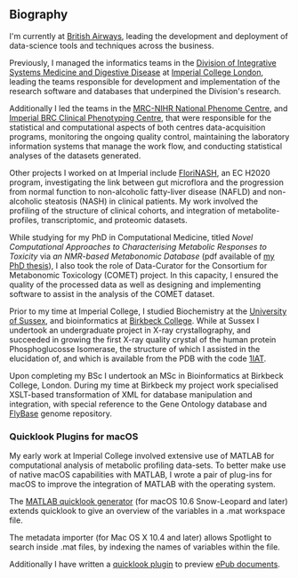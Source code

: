 ## Biography

I'm currently at [British Airways](https://ba.com), leading the development and deployment of data-science tools and techniques across the business.

Previously, I managed the informatics teams in the [Division of Integrative Systems Medicine and Digestive Disease](https://www.imperial.ac.uk/department-surgery-cancer/research/integrative_systems_medicine/) at [Imperial College London](https://imperial.ic.ac.uk), leading the teams responsible for development and implementation of the research software and databases that underpined the Division's research.

Additionally I led the teams in the [MRC-NIHR National Phenome Centre](https://phenomecentre.org), and [Imperial BRC Clinical Phenotyping Centre](https://www.imperial.ac.uk/clinical-phenotyping-centre), that were responsible for the statistical and computational aspects of both centres data-acquisition programs, monitoring the ongoing quality control, maintaining the laboratory information systems that manage the work flow, and conducting statistical analyses of the datasets generated.

Other projects I worked on at Imperial include [FloriNASH](https://cordis.europa.eu/project/rcn/93672_en.html), an EC H2020 program, investigating the link between gut microflora and the progression from normal function to non-alcoholic fatty-liver disease (NAFLD) and non-alcoholic steatosis (NASH) in clinical patients. My work involved the profiling of the structure of clinical cohorts, and integration of metabolite-profiles, transcriptomic, and proteomic datasets.

While studying for my PhD in Computational Medicine, titled _Novel Computational Approaches to Characterising Metabolic Responses to Toxicity_ via _an NMR-based Metabonomic Database_ (pdf available of [my PhD thesis](assets/JTMPearce_Thesis.pdf)), I also took the role of Data-Curator for the Consortium for Metabonomic Toxicology (COMET) project. In this capacity, I ensured the quality of the processed data as well as designing and implementing software to assist in the analysis of the COMET dataset.

Prior to my time at Imperial College, I studied Biochemistry at the [University of Sussex](https://www.sussex.ac.uk), and bioinformatics at [Birkbeck College](http://www.bbk.ac.uk). While at Sussex I undertook an undergraduate project in X-ray crystallography, and succeeded in growing the first X-ray quality crystal of the human protein Phosphoglucosse Isomerase, the structure of which I assisted in the elucidation of, and which is available from the PDB with the code [1IAT](https://www.rcsb.org/structure/1iat).

Upon completing my BSc I undertook an MSc in Bioinformatics at Birkbeck College, London. During my time at Birkbeck my project work specialised XSLT-based transformation of XML for database manipulation and integration, with special reference to the Gene Ontology database and [FlyBase](http://flybase.org) genome repository.

### Quicklook Plugins for macOS
My early work at Imperial College involved extensive use of MATLAB for computational analysis of metabolic profiling data-sets. To better make use of native macOS capabilities with MATLAB, I wrote a pair of plug-ins for macOS to improve the integration of MATLAB with the operating system.

The [MATLAB quicklook generator](https://github.com/jaketmp/matlab-quicklook) (for macOS 10.6 Snow-Leopard and later) extends quicklook to give an overview of the variables in a .mat workspace file.

The metadata importer (for Mac OS X 10.4 and later) allows Spotlight to search inside .mat files, by indexing the names of variables within the file.

Additionally I have written a [quicklook plugin](https://github.com/jaketmp/ePub-quicklook) to preview [ePub documents](http://idpf.org/epub).
